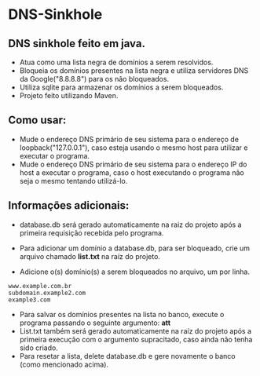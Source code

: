 # DNS-Sinkhole
## DNS sinkhole feito em java.  
- Atua como uma lista negra de domínios a serem resolvidos.
- Bloqueia os domínios presentes na lista negra e utiliza servidores DNS da Google("8.8.8.8") para os não bloqueados.
- Utiliza sqlite para armazenar os domínios a serem bloqueados.  
- Projeto feito utilizando Maven.  

## Como usar:
- Mude o endereço DNS primário de seu sistema para o endereço de loopback("127.0.0.1"), caso esteja usando o mesmo host para utilizar e executar o programa.
- Mude o endereço DNS primário de seu sistema para o endereço IP do host a executar o programa, caso o host executando o programa não seja o mesmo tentando utilizá-lo.
## Informações adicionais:  
  - database.db será gerado automaticamente na raiz do projeto após a primeira requisição recebida pelo programa.  
  
  - Para adicionar um domínio a database.db, para ser bloqueado, crie um arquivo chamado __list.txt__ na raíz do projeto.
  - Adicione o(s) domínio(s) a serem bloqueados no arquivo, um por linha.
  ```
  www.example.com.br
  subdomain.example2.com
  example3.com
  ```
  - Para salvar os domínios presentes na lista no banco, execute o programa passando o seguinte argumento: __att__
  - List.txt também será gerado automaticamente na raíz do projeto após a primeira execução com o argumento supracitado, caso ainda não tenha sido criado.
  - Para resetar a lista, delete database.db e gere novamente o banco (como mencionado  acima).
  
  
